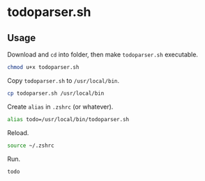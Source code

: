 # todoparser.sh

## Usage

Download and `cd` into folder, then make `todoparser.sh` executable.

```bash
chmod u+x todoparser.sh
```

Copy `todoparser.sh` to `/usr/local/bin`.

```bash
cp todoparser.sh /usr/local/bin
```

Create `alias` in `.zshrc` (or whatever).

```bash
alias todo=/usr/local/bin/todoparser.sh
```

Reload.

```bash
source ~/.zshrc
```

Run.

```bash
todo
```
